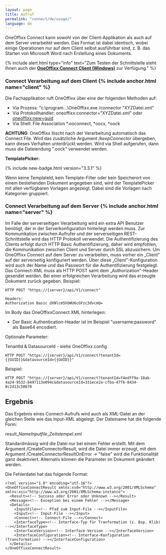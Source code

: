 ```yaml
---
layout: page
title: Aufruf
permalink: "connect/de/usage/"
language: de
---
```


OneOffixx Connect kann sowohl von der Client-Applikation als auch auf dem Server verarbeitet werden. Das Format ist dabei identisch, wobei einige Operationen nur auf dem Client selbst ausführbar sind, z.&nbsp;B. das Starten von Microsoft Word nach Erstellung eines Dokuments. 

{% include alert.html type="info" text="Zum Testen der Schnittstelle steht Ihnen auch der <b><a href='https://github.com/Sevitec/oneoffixx-connectclient/releases/latest'>OneOffixx Connect Client (Windows)</a></b> zur Verfügung." %}

### Connect Verarbeitung auf dem Client {% include anchor.html name="client" %}

Die Fachapplikation ruft OneOffixx über eine der folgenden Methoden auf:

* Via Prozess: "c:\\program…\OneOffixx.exe /connector "XYZDatei.xml"
* Via Protokollhandler: oneoffixx:connector="XYZDatei.xml" oder <a href='oneoffixx:new=1d93046c-b3a2-4e96-ab5f-5b9b60afa86e'>oneoffixx:new=guid</a>
* Via Shell: File Association *.ooconnect, *oocx, *oock

__ACHTUNG__: OneOffixx löscht nach der Verarbeitung automatisch das Connect File. Wird das zusätzliche Argument _/keepConnector_ übergeben, kann dieses Verhalten unterdrückt werden. Wird via Shell aufgerufen, dann muss die Dateiendung ".oock" verwendet werden.


__TemplatePicker:__

{% include new-badge.html version="3.3.1" %} 

Wenn keine TemplateId, kein Template-Filter oder kein Speicherort von einem bestehenden Dokument angegeben sind, wird der TemplatePicker mit allen verfügbaren Vorlagen angezeigt. Dabei sind die Vorlagen nach Kategorien gruppiert.

### Connect Verarbeitung auf dem Server {% include anchor.html name="server" %}

Im Falle der serverseitigen Verarbeitung wird ein extra API Benutzer benötigt, der in der Serverkonfiguration hinterlegt werden muss. Zur Kommunikation zwischen Aufrufer und der serverseitigen REST-Schnittstelle wird das HTTP Protokoll verwendet. Die Authentifizierung des Clients erfolgt durch HTTP Basic Authentifizierung, daher wird empfohlen, die Kommunikation zwischen Client und Server durch SSL abzusichern. Um OneOffixx Connect auf dem Server zu verarbeiten, muss vorher ein „Client" auf der serverseitig konfiguriert werden. Über diese „Client"-Konfiguration wird auch der Name und das Passwort für die Authentifizierung festgelegt. Das Connect-XML muss als HTTP POST samt dem „Authorization"-Header gesendet werden. Bei einer erfolgreichen Verarbeitung wird das erzeugte Dokument zurück gegeben. Beispiel: 

    HTTP POST "https://{server}/api/V1/connect"

    Headers: 
    Authorization Basic dXNlcm5hbWU6cGFzc3dvcmQ=

Im Body das OneOffixxConnect XML hinterlegen:

* Der Basic Authentication-Header ist im Beispiel "username:password" als Base64 encodiert.

Optionale Parameter:

TenantId & DatasourceId - siehe OneOffixx.config 

    HTTP POST "https://{server}/api/V1/connect?tenantId={{GUID}}&datasourceId={{GUID}}"

Beispiel:

    HTTP POST "https://{server}/api/V1/connect?tenantId=f4edff9a-18ab-4a24-9532-8497113e094c&datasourceId=331ece2a-cfba-47f6-8434-8c2d13c50678

## Ergebnis

Das Ergebnis eines Connect-Aufrufs wird auch als XML-Datei an der gleichen Stelle wie das Input-XML abgelegt. Der Dateiname hat die folgende Form:

result\_*NameInputfile*\_*Zeitstempel*.xml

Standardmässig wird die Datei nur bei einem Fehler erstellt. Mit dem Argument /CreateConnectorResult, wird die Datei immer erzeugt, mit dem Argument /CreateConnectorResultOnError → "false" wird die Funktionalität ganz deaktiviert. Alternativ können die Parameter im Dokument geändert werden.

Die Fehlerdatei hat das folgende Format:

    <?xml version="1.0" encoding="utf-16"?>
    <OneOffixxConnectResult xmlns:xsd="http://www.w3.org/2001/XMLSchema" xmlns:xsi="http://www.w3.org/2001/XMLSchema-instance">
      <Result><!-- Success oder Error oder Unknown --></Result>
      <Message><!-- Exception bei einem Fehler --></Message>
      <Details>
        <InputFile><!-- Pfad zum Input-File --></InputFile>
        <Input><!-- Input-File --></Input>
        <Connect><!-- Connect-File --></Connect>
        <InterfaceType><!-- Interface-Typ für Tranformation (z. Bsp. Klib) --></InterfaceType>
        <InterfaceVersion><!-- Interface-Version --></InterfaceVersion>
        <InterfaceConfiguration><!-- Interface-Konfiguration (Transformation) --></InterfaceConfiguration>
      </Details>
    </OneOffixxConnectResult>
